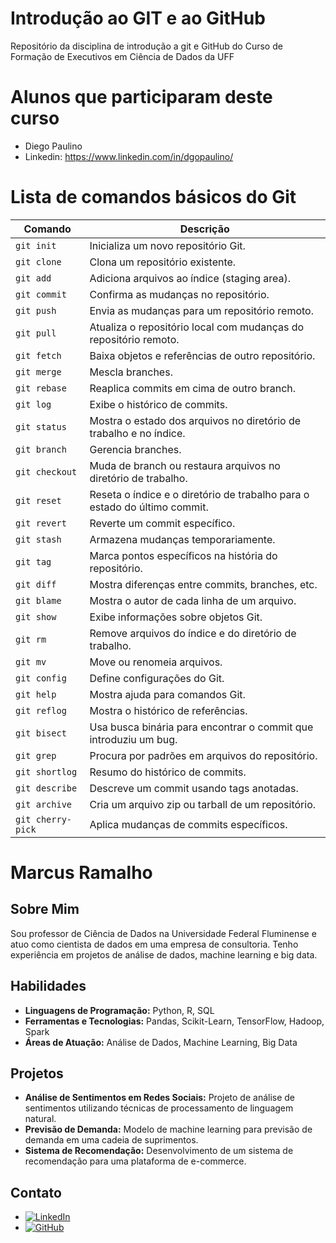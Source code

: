 

# Introdução ao GIT e ao GitHub

Repositório da disciplina de introdução a git e GitHub do Curso de Formação de Executivos em Ciência de Dados da UFF


# Alunos que participaram deste curso

- Diego Paulino
- Linkedin: https://www.linkedin.com/in/dgopaulino/

# Lista de comandos básicos do Git

| Comando           | Descrição                                                                 |
| ----------------- | ------------------------------------------------------------------------- |
| `git init`        | Inicializa um novo repositório Git.                                       |
| `git clone`       | Clona um repositório existente.                                           |
| `git add`         | Adiciona arquivos ao índice (staging area).                               |
| `git commit`      | Confirma as mudanças no repositório.                                      |
| `git push`        | Envia as mudanças para um repositório remoto.                             |
| `git pull`        | Atualiza o repositório local com mudanças do repositório remoto.          |
| `git fetch`       | Baixa objetos e referências de outro repositório.                         |
| `git merge`       | Mescla branches.                                                          |
| `git rebase`      | Reaplica commits em cima de outro branch.                                 |
| `git log`         | Exibe o histórico de commits.                                             |
| `git status`      | Mostra o estado dos arquivos no diretório de trabalho e no índice.        |
| `git branch`      | Gerencia branches.                                                        |
| `git checkout`    | Muda de branch ou restaura arquivos no diretório de trabalho.             |
| `git reset`       | Reseta o índice e o diretório de trabalho para o estado do último commit. |
| `git revert`      | Reverte um commit específico.                                             |
| `git stash`       | Armazena mudanças temporariamente.                                        |
| `git tag`         | Marca pontos específicos na história do repositório.                      |
| `git diff`        | Mostra diferenças entre commits, branches, etc.                           |
| `git blame`       | Mostra o autor de cada linha de um arquivo.                               |
| `git show`        | Exibe informações sobre objetos Git.                                      |
| `git rm`          | Remove arquivos do índice e do diretório de trabalho.                     |
| `git mv`          | Move ou renomeia arquivos.                                                |
| `git config`      | Define configurações do Git.                                              |
| `git help`        | Mostra ajuda para comandos Git.                                           |
| `git reflog`      | Mostra o histórico de referências.                                        |
| `git bisect`      | Usa busca binária para encontrar o commit que introduziu um bug.          |
| `git grep`        | Procura por padrões em arquivos do repositório.                           |
| `git shortlog`    | Resumo do histórico de commits.                                           |
| `git describe`    | Descreve um commit usando tags anotadas.                                  |
| `git archive`     | Cria um arquivo zip ou tarball de um repositório.                         |
| `git cherry-pick` | Aplica mudanças de commits específicos.                                   |

# Marcus Ramalho

## Sobre Mim

Sou professor de Ciência de Dados na Universidade Federal Fluminense e atuo como cientista de dados em uma empresa de consultoria. Tenho experiência em projetos de análise de dados, machine learning e big data.

## Habilidades

- **Linguagens de Programação:** Python, R, SQL
- **Ferramentas e Tecnologias:** Pandas, Scikit-Learn, TensorFlow, Hadoop, Spark
- **Áreas de Atuação:** Análise de Dados, Machine Learning, Big Data

## Projetos

- **Análise de Sentimentos em Redes Sociais:** Projeto de análise de sentimentos utilizando técnicas de processamento de linguagem natural.
- **Previsão de Demanda:** Modelo de machine learning para previsão de demanda em uma cadeia de suprimentos.
- **Sistema de Recomendação:** Desenvolvimento de um sistema de recomendação para uma plataforma de e-commerce.

## Contato

- [![LinkedIn](https://img.shields.io/badge/LinkedIn-blue?style=flat&logo=linkedin)](https://www.linkedin.com/in/marcus-ramalho-8a440545/)
- [![GitHub](https://img.shields.io/badge/GitHub-black?style=flat&logo=github)](https://github.com/seu-usuario)

